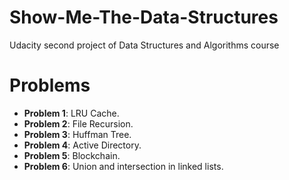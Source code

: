 # Show-Me-The-Data-Structures
Udacity second project of Data Structures and Algorithms course

# Problems
- **Problem 1**: LRU Cache.
- **Problem 2**: File Recursion.
- **Problem 3**: Huffman Tree.
- **Problem 4**: Active Directory.
- **Problem 5**: Blockchain.
- **Problem 6**: Union and intersection in linked lists.
